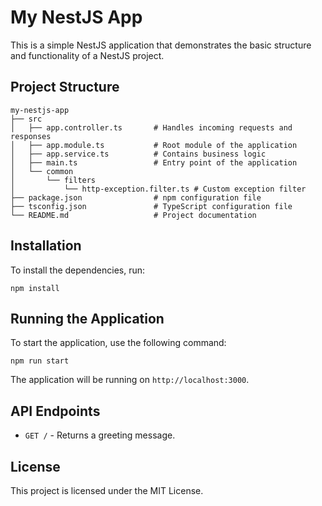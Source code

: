 # My NestJS App

This is a simple NestJS application that demonstrates the basic structure and functionality of a NestJS project.

## Project Structure

```
my-nestjs-app
├── src
│   ├── app.controller.ts       # Handles incoming requests and responses
│   ├── app.module.ts           # Root module of the application
│   ├── app.service.ts          # Contains business logic
│   ├── main.ts                 # Entry point of the application
│   └── common
│       └── filters
│           └── http-exception.filter.ts # Custom exception filter
├── package.json                # npm configuration file
├── tsconfig.json               # TypeScript configuration file
└── README.md                   # Project documentation
```

## Installation

To install the dependencies, run:

```
npm install
```

## Running the Application

To start the application, use the following command:

```
npm run start
```

The application will be running on `http://localhost:3000`.

## API Endpoints

- `GET /` - Returns a greeting message.

## License

This project is licensed under the MIT License.